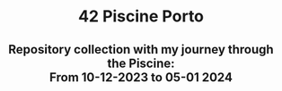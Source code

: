 <div align="center">

# 42 Piscine Porto

</div>


<div align= "center">

## Repository collection with my journey through the Piscine: <br> From 10-12-2023 to 05-01 2024

</div>
